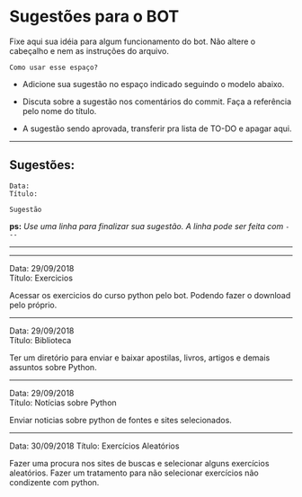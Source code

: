 # Sugestões para o BOT


Fixe aqui sua idéia para algum funcionamento do bot. Não altere o cabeçalho e nem as instruções do arquivo.

    Como usar esse espaço?

  * Adicione sua sugestão no espaço indicado seguindo o modelo abaixo.

  * Discuta sobre a sugestão nos comentários do commit. Faça a referência pelo nome do título.

  * A sugestão sendo aprovada, transferir pra lista de TO-DO e apagar aqui.

---
## Sugestões:

    Data:
    Título:

    Sugestão   

 **ps:** _Use uma linha para finalizar sua sugestão. A linha pode ser feita com `---`_

---

[Comentário]: # (Escreva abaixo dessa linha.)

---

Data: 29/09/2018  
Título: Exercicios

Acessar os exercicios do curso python pelo bot. Podendo fazer o download pelo próprio.

---
Data: 29/09/2018  
Título: Biblioteca

Ter um diretório para enviar e baixar apostilas, livros, artigos e demais assuntos sobre Python.

---

Data: 29/09/2018  
Título: Notícias sobre Python

Enviar noticias sobre python de fontes e sites selecionados.

---

Data: 30/09/2018
Título: Exercícios Aleatórios

Fazer uma procura nos sites de buscas e selecionar alguns exercícios aleatórios. Fazer um tratamento para não selecionar exercícios não condizente com python.
